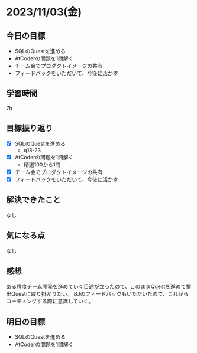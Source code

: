 # 2023/11/03(金)

## 今日の目標
- SQLのQuestを進める
- AtCoderの問題を1問解く
- チーム会でプロダクトイメージの共有
- フィードバックをいただいて、今後に活かす

## 学習時間
7h

## 目標振り返り
* [x] SQLのQuestを進める
  * q18-23
* [x] AtCoderの問題を1問解く
  * 精選100から1問
* [x] チーム会でプロダクトイメージの共有
* [x] フィードバックをいただいて、今後に活かす

## 解決できたこと
なし

## 気になる点
なし

## 感想
ある程度チーム開発を進めていく目途が立ったので、このままQuestを進めて提出Questに取り掛かりたい。
BJのフィードバックもいただいたので、これからコーディングする際に意識していく。

## 明日の目標
- SQLのQuestを進める
- AtCoderの問題を1問解く